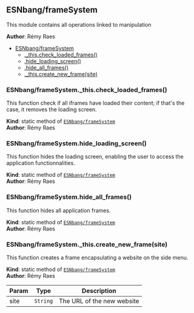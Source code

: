 <a name="module_ESNbang/frameSystem"></a>

## ESNbang/frameSystem
This module contains all operations linked to manipulation

**Author**: Rémy Raes  

* [ESNbang/frameSystem](#module_ESNbang/frameSystem)
    * [._this.check_loaded_frames()](#module_ESNbang/frameSystem._this.check_loaded_frames)
    * [.hide_loading_screen()](#module_ESNbang/frameSystem.hide_loading_screen)
    * [.hide_all_frames()](#module_ESNbang/frameSystem.hide_all_frames)
    * [._this.create_new_frame(site)](#module_ESNbang/frameSystem._this.create_new_frame)

<a name="module_ESNbang/frameSystem._this.check_loaded_frames"></a>

### ESNbang/frameSystem._this.check_loaded_frames()
This function check if all iframes have loaded their content;
if that's the case, it removes the loading screen.

**Kind**: static method of [<code>ESNbang/frameSystem</code>](#module_ESNbang/frameSystem)  
**Author**: Rémy Raes  
<a name="module_ESNbang/frameSystem.hide_loading_screen"></a>

### ESNbang/frameSystem.hide_loading_screen()
This function hides the loading screen, enabling the user to
access the application functionnalities.

**Kind**: static method of [<code>ESNbang/frameSystem</code>](#module_ESNbang/frameSystem)  
**Author**: Rémy Raes  
<a name="module_ESNbang/frameSystem.hide_all_frames"></a>

### ESNbang/frameSystem.hide_all_frames()
This function hides all application frames.

**Kind**: static method of [<code>ESNbang/frameSystem</code>](#module_ESNbang/frameSystem)  
**Author**: Rémy Raes  
<a name="module_ESNbang/frameSystem._this.create_new_frame"></a>

### ESNbang/frameSystem._this.create_new_frame(site)
This function creates a frame encapsulating a website
on the side menu.

**Kind**: static method of [<code>ESNbang/frameSystem</code>](#module_ESNbang/frameSystem)  
**Author**: Rémy Raes  

| Param | Type | Description |
| --- | --- | --- |
| site | <code>String</code> | The URL of the new website |

